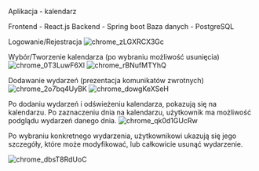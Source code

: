 Aplikacja - kalendarz

Frontend - React.js
Backend - Spring boot
Baza danych - PostgreSQL


Logowanie/Rejestracja
![chrome_zLGXRCX3Gc](https://user-images.githubusercontent.com/44233981/134772817-30528f4d-31be-47e6-ba91-994a2c8a7ca2.png)

Wybór/Tworzenie kalendarza (po wybraniu możliwość usunięcia)
![chrome_0T3LuwF6Xl](https://user-images.githubusercontent.com/44233981/134772823-d0e3eda8-370c-4a63-8fc6-f2ea82787b0d.png)
![chrome_rBNufMTYhQ](https://user-images.githubusercontent.com/44233981/134772826-cc1b31a8-4b74-41d7-9984-423ff0cb4f54.png)

Dodawanie wydarzeń (prezentacja komunikatów zwrotnych)
![chrome_2o7bq4UyBK](https://user-images.githubusercontent.com/44233981/134772830-6acab327-11d4-4c1c-b65b-25cc1fdd972c.png)
![chrome_dowgKeXSeH](https://user-images.githubusercontent.com/44233981/134772832-f026909d-a8b3-4944-b735-4ac6b1593f6d.png)

Po dodaniu wydarzeń i odświeżeniu kalendarza, pokazują się na kalendarzu. Po zaznaczeniu dnia na kalendarzu, użytkownik ma możliwość
podglądu wydarzeń danego dnia. 
![chrome_qk0d1GUcRw](https://user-images.githubusercontent.com/44233981/134772835-36d4ba0f-6334-44cc-8754-acbd2bbb17b0.png)

Po wybraniu konkretnego wydarzenia, użytkownikowi ukazują się jego szczegóły, które może modyfikować, lub całkowicie usunąć wydarzenie. 

![chrome_dbsT8RdUoC](https://user-images.githubusercontent.com/44233981/134772836-901c54b4-9a78-47cf-afaa-665d738408c5.png)
